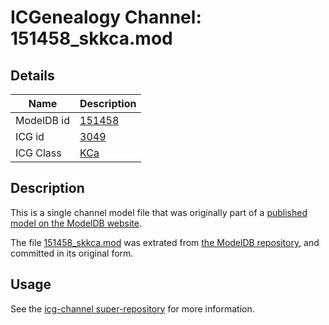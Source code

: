 # ICGenealogy Channel: 151458\_skkca.mod

## Details

Name | Description
---- | -----------
ModelDB id | [151458](http://senselab.med.yale.edu/ModelDB/ShowModel.cshtml?model=151458)
ICG id | [3049](http://icg.neurotheory.ox.ac.uk/channels/5/3049)
ICG Class | [KCa](http://icg.neurotheory.ox.ac.uk/channels/5)

## Description

This is a single channel model file that was originally part of a [published model on the ModelDB website](http://senselab.med.yale.edu/mModelDB/ShowModel.cshtml?model=151458).

The file [151458\_skkca.mod](151458_skkca.mod) was extrated from [the ModelDB repository](http://senselab.med.yale.edu/ModelDB/ShowModel.cshtml?model=151458), and committed in its original form.

## Usage

See the [icg-channel super-repository](https://github.com/icgenealogy/icg-channels) for more information.